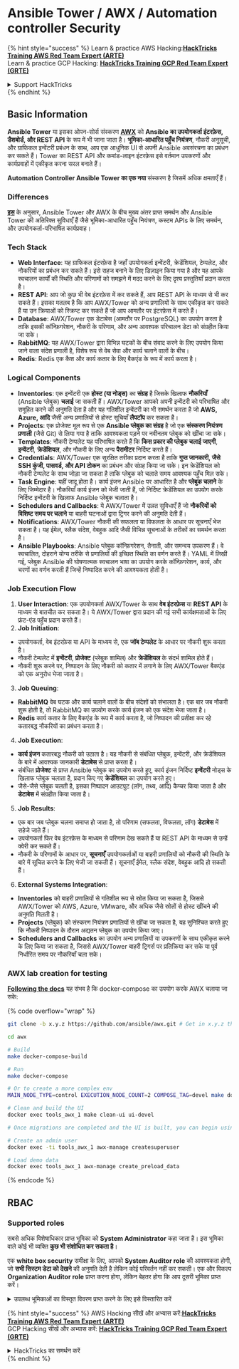 # Ansible Tower / AWX / Automation controller Security

{% hint style="success" %}
Learn & practice AWS Hacking:<img src="../.gitbook/assets/image (1) (1) (1).png" alt="" data-size="line">[**HackTricks Training AWS Red Team Expert (ARTE)**](https://training.hacktricks.xyz/courses/arte)<img src="../.gitbook/assets/image (1) (1) (1).png" alt="" data-size="line">\
Learn & practice GCP Hacking: <img src="../.gitbook/assets/image (2).png" alt="" data-size="line">[**HackTricks Training GCP Red Team Expert (GRTE)**<img src="../.gitbook/assets/image (2).png" alt="" data-size="line">](https://training.hacktricks.xyz/courses/grte)

<details>

<summary>Support HackTricks</summary>

* Check the [**subscription plans**](https://github.com/sponsors/carlospolop)!
* **Join the** 💬 [**Discord group**](https://discord.gg/hRep4RUj7f) or the [**telegram group**](https://t.me/peass) or **follow** us on **Twitter** 🐦 [**@hacktricks\_live**](https://twitter.com/hacktricks_live)**.**
* **Share hacking tricks by submitting PRs to the** [**HackTricks**](https://github.com/carlospolop/hacktricks) and [**HackTricks Cloud**](https://github.com/carlospolop/hacktricks-cloud) github repos.

</details>
{% endhint %}

## Basic Information

**Ansible Tower** या इसका ओपन-सोर्स संस्करण [**AWX**](https://github.com/ansible/awx) को **Ansible का उपयोगकर्ता इंटरफ़ेस, डैशबोर्ड, और REST API** के रूप में भी जाना जाता है। **भूमिका-आधारित पहुँच नियंत्रण**, नौकरी अनुसूची, और ग्राफिकल इन्वेंटरी प्रबंधन के साथ, आप एक आधुनिक UI से अपनी Ansible अवसंरचना का प्रबंधन कर सकते हैं। Tower का REST API और कमांड-लाइन इंटरफ़ेस इसे वर्तमान उपकरणों और कार्यप्रवाहों में एकीकृत करना सरल बनाते हैं।

**Automation Controller Ansible Tower का एक नया** संस्करण है जिसमें अधिक क्षमताएँ हैं।

### Differences

[**इस**](https://blog.devops.dev/ansible-tower-vs-awx-under-the-hood-65cfec78db00) के अनुसार, Ansible Tower और AWX के बीच मुख्य अंतर प्राप्त समर्थन और Ansible Tower की अतिरिक्त सुविधाएँ हैं जैसे भूमिका-आधारित पहुँच नियंत्रण, कस्टम APIs के लिए समर्थन, और उपयोगकर्ता-परिभाषित कार्यप्रवाह।

### Tech Stack

* **Web Interface**: यह ग्राफिकल इंटरफ़ेस है जहाँ उपयोगकर्ता इन्वेंटरी, क्रेडेंशियल, टेम्पलेट, और नौकरियों का प्रबंधन कर सकते हैं। इसे सहज बनाने के लिए डिज़ाइन किया गया है और यह आपके स्वचालन कार्यों की स्थिति और परिणामों को समझने में मदद करने के लिए दृश्य प्रस्तुतियाँ प्रदान करता है।
* **REST API**: आप जो कुछ भी वेब इंटरफ़ेस में कर सकते हैं, आप REST API के माध्यम से भी कर सकते हैं। इसका मतलब है कि आप AWX/Tower को अन्य प्रणालियों के साथ एकीकृत कर सकते हैं या उन क्रियाओं को स्क्रिप्ट कर सकते हैं जो आप आमतौर पर इंटरफ़ेस में करते हैं।
* **Database**: AWX/Tower एक डेटाबेस (आमतौर पर PostgreSQL) का उपयोग करता है ताकि इसकी कॉन्फ़िगरेशन, नौकरी के परिणाम, और अन्य आवश्यक परिचालन डेटा को संग्रहीत किया जा सके।
* **RabbitMQ**: यह AWX/Tower द्वारा विभिन्न घटकों के बीच संवाद करने के लिए उपयोग किया जाने वाला संदेश प्रणाली है, विशेष रूप से वेब सेवा और कार्य चलाने वालों के बीच।
* **Redis**: Redis एक कैश और कार्य कतार के लिए बैकएंड के रूप में कार्य करता है।

### Logical Components

* **Inventories**: एक इन्वेंटरी एक **होस्ट (या नोड्स)** का **संग्रह** है जिसके खिलाफ **नौकरियाँ** (Ansible प्लेबुक) **चलाई** जा सकती हैं। AWX/Tower आपको अपनी इन्वेंटरी को परिभाषित और समूहित करने की अनुमति देता है और यह गतिशील इन्वेंटरी का भी समर्थन करता है जो **AWS, Azure, आदि** जैसी अन्य प्रणालियों से होस्ट सूचियाँ **लैपटॉप** कर सकता है।
* **Projects**: एक प्रोजेक्ट मूल रूप से एक **Ansible प्लेबुक का संग्रह** है जो एक **संस्करण नियंत्रण प्रणाली** (जैसे Git) से लिया गया है ताकि आवश्यकता पड़ने पर नवीनतम प्लेबुक को खींचा जा सके।
* **Templates**: नौकरी टेम्पलेट यह परिभाषित करते हैं कि **किस प्रकार की प्लेबुक चलाई जाएगी**, **इन्वेंटरी**, **क्रेडेंशियल**, और नौकरी के लिए अन्य **पैरामीटर** निर्दिष्ट करते हैं।
* **Credentials**: AWX/Tower एक सुरक्षित तरीका प्रदान करता है ताकि **गुप्त जानकारी, जैसे SSH कुंजी, पासवर्ड, और API टोकन** का प्रबंधन और संग्रह किया जा सके। इन क्रेडेंशियल को नौकरी टेम्पलेट के साथ जोड़ा जा सकता है ताकि प्लेबुक को चलाते समय आवश्यक पहुँच मिल सके।
* **Task Engine**: यहीं जादू होता है। कार्य इंजन Ansible पर आधारित है और **प्लेबुक चलाने** के लिए जिम्मेदार है। नौकरियाँ कार्य इंजन को भेजी जाती हैं, जो निर्दिष्ट क्रेडेंशियल का उपयोग करके निर्दिष्ट इन्वेंटरी के खिलाफ Ansible प्लेबुक चलाता है।
* **Schedulers and Callbacks**: ये AWX/Tower में उन्नत सुविधाएँ हैं जो **नौकरियों को विशिष्ट समय पर चलाने** या बाहरी घटनाओं द्वारा ट्रिगर करने की अनुमति देती हैं।
* **Notifications**: AWX/Tower नौकरी की सफलता या विफलता के आधार पर सूचनाएँ भेज सकता है। यह ईमेल, स्लैक संदेश, वेबहुक आदि जैसी विभिन्न सूचनाओं के तरीकों का समर्थन करता है।
* **Ansible Playbooks**: Ansible प्लेबुक कॉन्फ़िगरेशन, तैनाती, और समन्वय उपकरण हैं। वे स्वचालित, दोहराने योग्य तरीके से प्रणालियों की इच्छित स्थिति का वर्णन करते हैं। YAML में लिखी गई, प्लेबुक Ansible की घोषणात्मक स्वचालन भाषा का उपयोग करके कॉन्फ़िगरेशन, कार्य, और चरणों का वर्णन करती हैं जिन्हें निष्पादित करने की आवश्यकता होती है।

### Job Execution Flow

1. **User Interaction**: एक उपयोगकर्ता AWX/Tower के साथ **वेब इंटरफ़ेस** या **REST API** के माध्यम से बातचीत कर सकता है। ये AWX/Tower द्वारा प्रदान की गई सभी कार्यक्षमताओं के लिए फ्रंट-एंड पहुँच प्रदान करते हैं।
2. **Job Initiation**:
* उपयोगकर्ता, वेब इंटरफ़ेस या API के माध्यम से, एक **जॉब टेम्पलेट** के आधार पर नौकरी शुरू करता है।
* नौकरी टेम्पलेट में **इन्वेंटरी**, **प्रोजेक्ट** (प्लेबुक शामिल) और **क्रेडेंशियल** के संदर्भ शामिल होते हैं।
* नौकरी शुरू करने पर, निष्पादन के लिए नौकरी को कतार में लगाने के लिए AWX/Tower बैकएंड को एक अनुरोध भेजा जाता है।
3. **Job Queuing**:
* **RabbitMQ** वेब घटक और कार्य चलाने वालों के बीच संदेशों को संभालता है। एक बार जब नौकरी शुरू होती है, तो RabbitMQ का उपयोग करके कार्य इंजन को एक संदेश भेजा जाता है।
* **Redis** कार्य कतार के लिए बैकएंड के रूप में कार्य करता है, जो निष्पादन की प्रतीक्षा कर रहे कतारबद्ध नौकरियों का प्रबंधन करता है।
4. **Job Execution**:
* **कार्य इंजन** कतारबद्ध नौकरी को उठाता है। यह नौकरी से संबंधित प्लेबुक, इन्वेंटरी, और क्रेडेंशियल के बारे में आवश्यक जानकारी **डेटाबेस** से प्राप्त करता है।
* संबंधित **प्रोजेक्ट** से प्राप्त Ansible प्लेबुक का उपयोग करते हुए, कार्य इंजन निर्दिष्ट **इन्वेंटरी** नोड्स के खिलाफ प्लेबुक चलाता है, प्रदान किए गए **क्रेडेंशियल** का उपयोग करते हुए।
* जैसे-जैसे प्लेबुक चलती है, इसका निष्पादन आउटपुट (लॉग, तथ्य, आदि) कैप्चर किया जाता है और **डेटाबेस** में संग्रहीत किया जाता है।
5. **Job Results**:
* एक बार जब प्लेबुक चलना समाप्त हो जाता है, तो परिणाम (सफलता, विफलता, लॉग) **डेटाबेस** में सहेजे जाते हैं।
* उपयोगकर्ता फिर वेब इंटरफ़ेस के माध्यम से परिणाम देख सकते हैं या REST API के माध्यम से उन्हें क्वेरी कर सकते हैं।
* नौकरी के परिणामों के आधार पर, **सूचनाएँ** उपयोगकर्ताओं या बाहरी प्रणालियों को नौकरी की स्थिति के बारे में सूचित करने के लिए भेजी जा सकती हैं। सूचनाएँ ईमेल, स्लैक संदेश, वेबहुक आदि हो सकती हैं।
6. **External Systems Integration**:
* **Inventories** को बाहरी प्रणालियों से गतिशील रूप से स्रोत किया जा सकता है, जिससे AWX/Tower को AWS, Azure, VMware, और अधिक जैसे स्रोतों से होस्ट खींचने की अनुमति मिलती है।
* **Projects** (प्लेबुक) को संस्करण नियंत्रण प्रणालियों से खींचा जा सकता है, यह सुनिश्चित करते हुए कि नौकरी निष्पादन के दौरान अद्यतन प्लेबुक का उपयोग किया जाए।
* **Schedulers and Callbacks** का उपयोग अन्य प्रणालियों या उपकरणों के साथ एकीकृत करने के लिए किया जा सकता है, जिससे AWX/Tower बाहरी ट्रिगर्स पर प्रतिक्रिया कर सके या पूर्व निर्धारित समय पर नौकरियाँ चला सके।

### AWX lab creation for testing

[**Following the docs**](https://github.com/ansible/awx/blob/devel/tools/docker-compose/README.md) यह संभव है कि docker-compose का उपयोग करके AWX चलाया जा सके:

{% code overflow="wrap" %}
```bash
git clone -b x.y.z https://github.com/ansible/awx.git # Get in x.y.z the latest release version

cd awx

# Build
make docker-compose-build

# Run
make docker-compose

# Or to create a more complex env
MAIN_NODE_TYPE=control EXECUTION_NODE_COUNT=2 COMPOSE_TAG=devel make docker-compose

# Clean and build the UI
docker exec tools_awx_1 make clean-ui ui-devel

# Once migrations are completed and the UI is built, you can begin using AWX. The UI can be reached in your browser at https://localhost:8043/#/home, and the API can be found at https://localhost:8043/api/v2.

# Create an admin user
docker exec -ti tools_awx_1 awx-manage createsuperuser

# Load demo data
docker exec tools_awx_1 awx-manage create_preload_data
```
{% endcode %}

## RBAC

### Supported roles

सबसे अधिक विशेषाधिकार प्राप्त भूमिका को **System Administrator** कहा जाता है। इस भूमिका वाले कोई भी व्यक्ति **कुछ भी संशोधित कर सकता है**।

एक **white box security** समीक्षा के लिए, आपको **System Auditor role** की आवश्यकता होगी, जो **सभी सिस्टम डेटा को देखने** की अनुमति देती है लेकिन कोई परिवर्तन नहीं कर सकती। एक और विकल्प **Organization Auditor role** प्राप्त करना होगा, लेकिन बेहतर होगा कि आप दूसरी भूमिका प्राप्त करें।

<details>

<summary>उपलब्ध भूमिकाओं का विस्तृत विवरण प्राप्त करने के लिए इसे विस्तारित करें</summary>

1. **System Administrator**:
* यह सुपरयूजर भूमिका है जिसमें सिस्टम में किसी भी संसाधन तक पहुंचने और संशोधित करने की अनुमति है।
* वे सभी संगठनों, टीमों, परियोजनाओं, इन्वेंटरी, नौकरी टेम्पलेट आदि का प्रबंधन कर सकते हैं।
2. **System Auditor**:
* इस भूमिका वाले उपयोगकर्ता सभी सिस्टम डेटा को देख सकते हैं लेकिन कोई परिवर्तन नहीं कर सकते।
* यह भूमिका अनुपालन और निगरानी के लिए डिज़ाइन की गई है।
3. **Organization Roles**:
* **Admin**: संगठन के संसाधनों पर पूर्ण नियंत्रण।
* **Auditor**: संगठन के संसाधनों तक केवल देखने की पहुंच।
* **Member**: किसी संगठन में बिना किसी विशेष अनुमति के बुनियादी सदस्यता।
* **Execute**: संगठन के भीतर नौकरी टेम्पलेट चला सकते हैं।
* **Read**: संगठन के संसाधनों को देख सकते हैं।
4. **Project Roles**:
* **Admin**: परियोजना का प्रबंधन और संशोधन कर सकते हैं।
* **Use**: नौकरी टेम्पलेट में परियोजना का उपयोग कर सकते हैं।
* **Update**: SCM (source control) का उपयोग करके परियोजना को अपडेट कर सकते हैं।
5. **Inventory Roles**:
* **Admin**: इन्वेंटरी का प्रबंधन और संशोधन कर सकते हैं।
* **Ad Hoc**: इन्वेंटरी पर अद हॉक कमांड चला सकते हैं।
* **Update**: इन्वेंटरी स्रोत को अपडेट कर सकते हैं।
* **Use**: नौकरी टेम्पलेट में इन्वेंटरी का उपयोग कर सकते हैं।
* **Read**: केवल देखने की पहुंच।
6. **Job Template Roles**:
* **Admin**: नौकरी टेम्पलेट का प्रबंधन और संशोधन कर सकते हैं।
* **Execute**: नौकरी चला सकते हैं।
* **Read**: केवल देखने की पहुंच।
7. **Credential Roles**:
* **Admin**: क्रेडेंशियल्स का प्रबंधन और संशोधन कर सकते हैं।
* **Use**: नौकरी टेम्पलेट या अन्य संबंधित संसाधनों में क्रेडेंशियल्स का उपयोग कर सकते हैं।
* **Read**: केवल देखने की पहुंच।
8. **Team Roles**:
* **Member**: टीम का हिस्सा लेकिन बिना किसी विशेष अनुमति के।
* **Admin**: टीम के सदस्यों और संबंधित संसाधनों का प्रबंधन कर सकते हैं।
9. **Workflow Roles**:
* **Admin**: कार्यप्रवाह का प्रबंधन और संशोधन कर सकते हैं।
* **Execute**: कार्यप्रवाह चला सकते हैं।
* **Read**: केवल देखने की पहुंच।

</details>

{% hint style="success" %}
AWS Hacking सीखें और अभ्यास करें:<img src="../.gitbook/assets/image (1) (1) (1).png" alt="" data-size="line">[**HackTricks Training AWS Red Team Expert (ARTE)**](https://training.hacktricks.xyz/courses/arte)<img src="../.gitbook/assets/image (1) (1) (1).png" alt="" data-size="line">\
GCP Hacking सीखें और अभ्यास करें: <img src="../.gitbook/assets/image (2).png" alt="" data-size="line">[**HackTricks Training GCP Red Team Expert (GRTE)**<img src="../.gitbook/assets/image (2).png" alt="" data-size="line">](https://training.hacktricks.xyz/courses/grte)

<details>

<summary>HackTricks का समर्थन करें</summary>

* [**सदस्यता योजनाएँ**](https://github.com/sponsors/carlospolop) देखें!
* **💬 [**Discord समूह**](https://discord.gg/hRep4RUj7f) या [**telegram समूह**](https://t.me/peass) में शामिल हों या **Twitter** 🐦 पर हमें **फॉलो करें** [**@hacktricks\_live**](https://twitter.com/hacktricks_live)**.**
* **हैकिंग ट्रिक्स साझा करें और [**HackTricks**](https://github.com/carlospolop/hacktricks) और [**HackTricks Cloud**](https://github.com/carlospolop/hacktricks-cloud) गिटहब रिपोजिटरी में PR सबमिट करें।**

</details>
{% endhint %}
